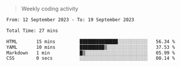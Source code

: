 > Weekly coding activity
<!--START_SECTION:waka-->

```txt
From: 12 September 2023 - To: 19 September 2023

Total Time: 27 mins

HTML       15 mins         ██████████████░░░░░░░░░░░   56.34 %
YAML       10 mins         █████████▒░░░░░░░░░░░░░░░   37.53 %
Markdown   1 min           █▒░░░░░░░░░░░░░░░░░░░░░░░   05.99 %
CSS        0 secs          ░░░░░░░░░░░░░░░░░░░░░░░░░   00.14 %
```

<!--END_SECTION:waka-->
